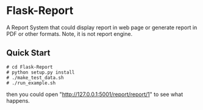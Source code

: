 Flask-Report
============

A Report System that could display report in web page or generate report in PDF or other formats. Note, it is not report engine. 


Quick Start
-----------

```
# cd Flask-Report
# python setup.py install
# ./make_test_data.sh
# ./run_example.sh
```

then you could open "http://127.0.0.1:5001/report/report/1" to see what happens.
